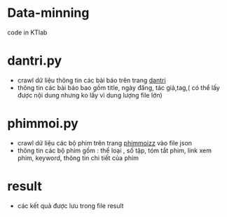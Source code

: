 # Data-minning
code in KTlab
# dantri.py
+ crawl dữ liệu thông tin các bài báo trên trang [dantri](https://dantri.com.vn)
+ thông tin các bài báo bao gồm title, ngày đăng, tác giả,tag,( có thể lấy được nội dung nhưng ko lấy vì dung lượng file lớn)
# phimmoi.py
+ crawl dữ liệu các bộ phim trên trang [phimmoizz](http://www.phimmoizz.net/) vào file json
+ thông tin các bộ phim gồm : thể loại , số tập, tóm tắt phim, link xem phim, keyword, thông tin chi tiết của phim
# result
+ các kết quả được lưu trong file result
